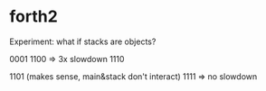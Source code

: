 forth2
===

Experiment: what if stacks are objects?

0001
1100  => 3x slowdown
1110


1101     (makes sense, main&stack don't interact)
1111  => no slowdown

